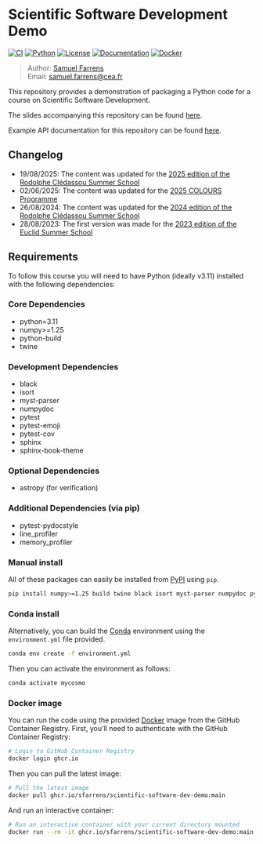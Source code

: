 # Scientific Software Development Demo

[![CI](https://github.com/sfarrens/Scientific-Software-Dev-Demo/actions/workflows/ci.yml/badge.svg)](https://github.com/sfarrens/Scientific-Software-Dev-Demo/actions/workflows/ci.yml)
[![Python](https://img.shields.io/badge/python-3.11-blue.svg)](https://www.python.org/downloads/)
[![License](https://img.shields.io/badge/license-MIT-green.svg)](LICENSE)
[![Documentation](https://img.shields.io/badge/docs-latest-brightgreen.svg)](https://sfarrens.github.io/Scientific-Software-Dev-Demo/)
[![Docker](https://img.shields.io/badge/docker-ghcr.io-blue.svg)](https://ghcr.io/sfarrens/scientific-software-dev-demo)

> Author: [Samuel Farrens](https://sfarrens.github.io/)  
> Email: samuel.farrens@cea.fr

This repository provides a demonstration of packaging a Python code for a course on Scientific Software Development.

The slides accompanying this repository can be found [here](https://sfarrens.github.io/presentations/#/).

Example API documentation for this repository can be found [here](https://sfarrens.github.io/Scientific-Software-Dev-Demo/).

## Changelog
- 19/08/2025: The content was updated for the [2025 edition of the Rodolphe Clédassou Summer School](https://eee2025.sciencesconf.org/)
- 02/06/2025: The content was updated for the [2025 COLOURS Programme](https://indico.ijclab.in2p3.fr/event/11110/)
- 26/08/2024: The content was updated for the [2024 edition of the Rodolphe Clédassou Summer School](https://ecole-euclid.cnrs.fr/2024-accueil/)
- 28/08/2023: The first version was made for the [2023 edition of the Euclid Summer School](https://ecole-euclid.cnrs.fr/2023-accueil/)

## Requirements

To follow this course you will need to have Python (ideally v3.11) installed with the following dependencies:

### Core Dependencies
- python=3.11
- numpy>=1.25
- python-build
- twine

### Development Dependencies
- black
- isort
- myst-parser
- numpydoc
- pytest
- pytest-emoji
- pytest-cov
- sphinx
- sphinx-book-theme

### Optional Dependencies
- astropy (for verification)

### Additional Dependencies (via pip)
- pytest-pydocstyle
- line_profiler
- memory_profiler

### Manual install

All of these packages can easily be installed from [PyPI](https://pypi.org/) using `pip`.

```bash
pip install numpy>=1.25 build twine black isort myst-parser numpydoc pytest pytest-emoji pytest-cov sphinx sphinx-book-theme pytest-pydocstyle line_profiler memory_profiler
```

### Conda install

Alternatively, you can build the [Conda](https://docs.conda.io/) environment using the `environment.yml` file provided.

```bash
conda env create -f environment.yml
```

Then you can activate the environment as follows:

```bash
conda activate mycosmo
```

### Docker image

You can run the code using the provided [Docker](https://www.docker.com/) image from the GitHub Container Registry. First, you'll need to authenticate with the GitHub Container Registry:

```bash
# Login to GitHub Container Registry
docker login ghcr.io
```

Then you can pull the latest image:

```bash
# Pull the latest image
docker pull ghcr.io/sfarrens/scientific-software-dev-demo:main
```

And run an interactive container:

```bash
# Run an interactive container with your current directory mounted
docker run --rm -it ghcr.io/sfarrens/scientific-software-dev-demo:main
```